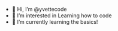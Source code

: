 - 👋 Hi, I’m @yvettecode
- 👀 I’m interested in Learning how to code
- 🌱 I’m currently learning the basics!

<!---
e/yvettecode is a ✨ special ✨ repository because its `README.md` (this file) appears on your GitHub profile.
You can click the Preview link to take a look at your changes.yvettecod
--->
